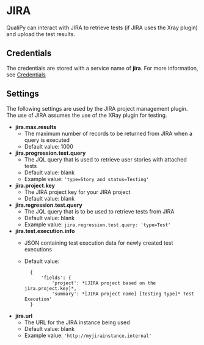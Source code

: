 # JIRA
QualiPy can interact with JIRA to retrieve tests (if JIRA uses the Xray plugin) and upload the test results.

## Credentials
The credentials are stored with a service name of **jira**.  For more information, see [Credentials](credentials.md)

## Settings
The following settings are used by the JIRA project management plugin.  The use of JIRA assumes the use of the XRay plugin for testing.

- **jira.max.results**
    - The maximum number of records to be returned from JIRA when a query is executed
    - Default value: 1000
- **jira.progression.test.query**
    - The JQL query that is used to retrieve user stories with attached tests
    - Default value: blank
    - Example value: `'type=Story and status=Testing'`
- **jira.project.key**
    - The JIRA project key for your JIRA project
    - Default value: blank
- **jira.regression.test.query**
    - The JQL query that is to be used to retrieve tests from JIRA
    - Default value: blank
    - Example value: `jira.regression.test.query: 'type=Test'`
- **jira.test.execution.info**
    - JSON containing test execution data for newly created test executions
    - Default value:

            {
                'fields': {
                    'project': *[JIRA project based on the jira.project.key]*,
                    'summary': *[JIRA project name] [testing type]* Test Execution'
            }
- **jira.url**
    - The URL for the JIRA instance being used
    - Default value: blank
    - Example value: `'http://myjirainstance.internal'`
